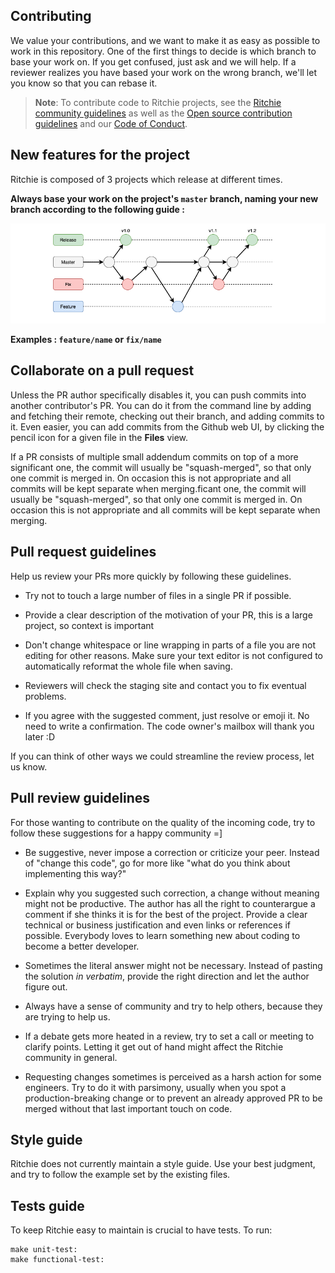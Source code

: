 <!-- Contributing from template (https://github.com/docker/docker.github.io/blob/master/CONTRIBUTING.md) -->

## Contributing

We value your contributions, and we want to make it as easy
as possible to work in this repository. One of the first things to decide is
which branch to base your work on. If you get confused, just ask and we will
help. If a reviewer realizes you have based your work on the wrong branch, we'll
let you know so that you can rebase it.

>**Note**: To contribute code to Ritchie projects, see the
[Ritchie community guidelines](https://docs.ritchiecli.io/community) as well as the 
[Open source contribution guidelines](https://opensource.guide/how-to-contribute/) and our 
[Code of Conduct](https://github.com/ZupIT/ritchie-cli/blob/master/CODE_OF_CONDUCT.md).

## New features for the project

Ritchie is composed of 3 projects which release at different times. 

**Always base your work on the project's `master` branch, naming your new branch according to the following guide :**

<img class="special-img-class" src="/docs/img/git-branchs.png" /> 

**Examples : `feature/name` or `fix/name`**

## Collaborate on a pull request

Unless the PR author specifically disables it, you can push commits into another
contributor's PR. You can do it from the command line by adding and fetching
their remote, checking out their branch, and adding commits to it. Even easier,
you can add commits from the Github web UI, by clicking the pencil icon for a
given file in the **Files** view.

If a PR consists of multiple small addendum commits on top of a more significant
one, the commit will usually be "squash-merged", so that only one commit is
merged in. On occasion this is not appropriate and all commits will be kept
separate when merging.ficant one, the commit will usually be "squash-merged", so that only one commit is merged in. 
On occasion this is not appropriate and all commits will be kept separate when merging.

## Pull request guidelines

Help us review your PRs more quickly by following these guidelines.

- Try not to touch a large number of files in a single PR if possible.

- Provide a clear description of the motivation of your PR, this is a large
  project, so context is important

- Don't change whitespace or line wrapping in parts of a file you are not
  editing for other reasons. Make sure your text editor is not configured to
  automatically reformat the whole file when saving.

- Reviewers will check the staging site and contact you to fix eventual problems.

- If you agree with the suggested comment, just resolve or emoji it. No need to write a confirmation. 
The code owner's mailbox will thank you later :D

If you can think of other ways we could streamline the review process, let us
know.

## Pull review guidelines

For those wanting to contribute on the quality of the incoming code, try to follow these
suggestions for a happy community =]

- Be suggestive, never impose a correction or criticize your peer. Instead of "change this code",
go for more like "what do you think about implementing this way?"

- Explain why you suggested such correction, a change without meaning might not be productive. 
The author has all the right to counterargue a comment if she thinks it is for the best of the project.
Provide a clear technical or business justification and even links or references if possible. 
Everybody loves to learn something new about coding to become a better developer.

- Sometimes the literal answer might not be necessary. Instead of pasting the solution _in verbatim_,
provide the right direction and let the author figure out.

- Always have a sense of community and try to help others, because they are trying to help us.

- If a debate gets more heated in a review, try to set a call or meeting to clarify points. Letting it get out of hand 
might affect the Ritchie community in general.

- Requesting changes sometimes is perceived as a harsh action for some engineers. Try to do it with parsimony, 
usually when you spot a production-breaking change or to prevent an already approved PR to be merged without
that last important touch on code.

## Style guide

Ritchie does not currently maintain a style guide. Use your best judgment, and
try to follow the example set by the existing files.

## Tests guide

To keep Ritchie easy to maintain is crucial to have tests.
To run:
```
make unit-test:
make functional-test:
```

